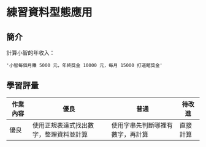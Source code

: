 # 練習資料型態應用

## 簡介

計算小智的年收入：
```
'小智每個月賺 5000 元，年終獎金 10000 元，每月 15000 打道館獎金'
```


## 學習評量

| 作業內容 | 優良                               | 普通                               | 待改進                             |
| -------- | ---------------------------------- | ---------------------------------- | ---------------------------------- |
|    優良      | 使用正規表達式找出數字，整理資料並計算 | 使用字串先判斷哪裡有數字，再計算 | 直接計算 |
